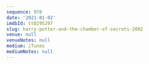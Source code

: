 ```yaml
---
sequence: 970
date: '2021-01-02'
imdbId: tt0295297
slug: harry-potter-and-the-chamber-of-secrets-2002
venue: null
venueNotes: null
medium: iTunes
mediumNotes: null
---
```


